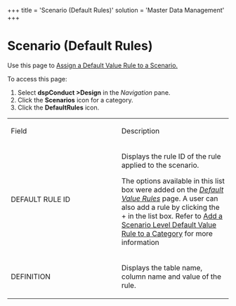 +++
title = 'Scenario (Default Rules)'
solution = 'Master Data Management'
+++

# Scenario (Default Rules)

<div class="use">

Use this page to [Assign a Default Value Rule to a
Scenario.](../Use_Cases/Assign_a_Default_Value_Rule_to_a_Scenario)

</div>

To access this page:

1.  Select <span style="font-weight: bold;">dspConduct
    \></span>**Design** in the *Navigation* pane.
2.  Click the **Scenarios** icon for a category.
3.  Click the **DefaultRules** icon.

<table>
<colgroup>
<col style="width: 50%" />
<col style="width: 50%" />
</colgroup>
<tbody>
<tr class="odd">
<td><p>Field</p></td>
<td><p>Description</p></td>
</tr>
<tr class="even">
<td><p>DEFAULT RULE ID</p></td>
<td><p>Displays the rule ID of the rule applied to the scenario.</p>
<p>The options available in this list box were added on the <span style="font-style: italic;"><a href="Default_Value_Rules">Default Value Rules</a></span> page. A user can also add a rule by clicking the + in the list box. Refer to <a href="../Use_Cases/Add_a_Scenario_Level_Default_Value_Rule_to_a_Category">Add a Scenario Level Default Value Rule to a Category</a> for more information</p></td>
</tr>
<tr class="odd">
<td><p>DEFINITION</p></td>
<td><p>Displays the table name, column name and value of the rule.</p></td>
</tr>
</tbody>
</table>
